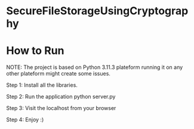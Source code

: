 
# SecureFileStorageUsingCryptography
# How to Run
NOTE: The project is based on Python 3.11.3 plateform running it on any other plateform might create some issues.

Step 1: Install all the libraries.

Step 2: Run the application
python server.py

Step 3: Visit the localhost from your browser

Step 4: Enjoy :)
